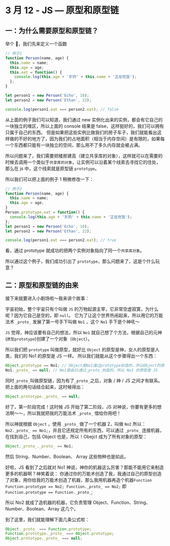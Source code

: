 # 3 月 12 - JS — 原型和原型链

## 一：为什么需要原型和原型链？

举个 🌰，我们先来定义一个函数

```js
// 例子1
function Person(name, age) {
  this.name = name;
  this.age = age;
  this.eat = function() {
    console.log(this.age + '岁的' + this.name + '正在吃饭');
  };
}

let person1 = new Person('Echo', 18);
let person2 = new Person('Ethan', 22);

console.log(person1.eat === person2.eat); // false
```

从上面的例子我们可以知道，我们通过 new 实例化出来的实例，都会有它自己的一块独立的堆区，所以上面的 console 结果是 false，这样挺好的，我们可以拥有只属于自己的东西。
但是如果把这些实例比做我们的房子车子，我们就能看出这样做的不好的地方了，因为我们的占地面积（相当于内存空间）是有限的，如果每一个东西都只能有一块独立的空间，那么用不了多久内存就会被占满。

所以问题来了，我们需要把楼房建高（建立共享库的对象），这样就可以在需要的时候去调用一个类似于`共享库的对象`，让实例可以沿着某个线索去寻找它的住处，那么在 js 中，这个线索就是原型链 `prototype`。

所以我们可以把上面的例子 1 稍微修改一下：

```js
// 例子2
function Person(name, age) {
  this.name = name;
  this.age = age;
}
Person.prototype.eat = function() {
  console.log(this.age + '岁的' + this.name + '正在吃饭');
};
let person1 = new Person('Echo', 18);
let person2 = new Person('Ethan', 22);

console.log(person1.eat === person2.eat); // true
```

看，通过 prototype 就成功的把两个实例对象指向了同一个`共享库对象`。

所以通过这个例子，我们成功引出了 `prototype`，那么问题来了，这是个什么玩意？

## 二：原型和原型链的由来

接下来就要进入小剧场啦～我来讲个故事：

宇宙初始，整个宇宙只有个叫做 `JS` 的万物起源主宰，它非常空虚寂寞，为什么呢？因为它自己是空的，即 `null`。
它为了让这个世界热闹起来，所以用它的万能法术 `_proto_` 发展了第一号手下叫做 `No1` ，这个 `No1` 手下是个神吼～

`JS` 觉得，神应该要有自己的想法，所以 `No1` 就自己想了个方法，根据自己的元神(`原型prototype`)创建了一个对象（`Object`）。

所以我们把 `prototype` 叫做原型，就好比 `Object` 的原型是神，女人的原型是人类，我们的 No1 的原型是 JS 一样。
所以我们就能从这个步骤得出一个东西：

```js
Object.prototype == No1; // Object是No1通过prototype创造的，所以Object的原型是No1
No1._proto_ == null; // No1是由JS通过_proto_创造的，所以 No1 的原型是 JS
```

同时`_proto_`叫做原型链，因为有了`_proto_`之后，对象 / 神 / JS 之间才有联系。
把上面的两句话结合起来，这时候得出：

```js
Object.prototype._proto_ == null;
```

好了，第一阶段完成！这时候 JS 开始了第二阶段，JS 对神说，你要有更多的想法啊～～，所以我就把我的万能法术 `_proto_` 借给你用吧！

所以神就根据 `Object` ，使用 `_proto_` 做了一个机器 2，叫做 `No2`
所以：`No2._proto_ == No1;`，并且它还规定所有的东西，可以通过 `_proto_` 连接机器，在找到自己，包括 Object 也是，所以！Obejct 成为了所有对象的原型：

```js
Object._proto_._proto_ == No1;
```

然后 String、Number、Boolean、 Array 这些物种也是如此。

好啦，JS 看到了之后就对 No1 神说，神你的机器这么厉害？那能不能用它来制造更多的机器啊？神笑着说：
你通过你的万能术创造了我，我通过自己的原型创造了对象，用你给我的万能术创造了机器，那么我用机器再造个机器`Function`
`Function.prototype == No2; Function._proto_ == No2;`
即 `Function.prototype == Function._proto_`;

所以 No2 就成了造机器的机器，它负责管理 Object、Function、String、Number、Boolean、Array 这几个。

到了这里，我们就能理解下面几条公式啦：

```js
Object._proto_ === Function.prototype;
Function.prototype._proto_ === Object.prototype;
Object.prototype._proto_ === null;
```
